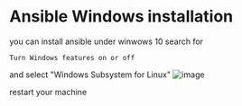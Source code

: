 # Ansible Windows installation
you can install ansible under winwows 10
search for 
```
Turn Windows features on or off
```
and select "Windows Subsystem for Linux" 
![image](https://user-images.githubusercontent.com/60719165/147415385-e0a9fa0b-2223-4651-ba3a-066f122fdada.png)

restart your machine
